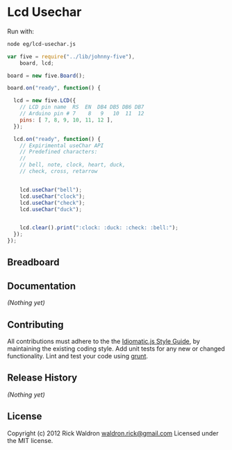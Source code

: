 # Lcd Usechar

Run with:
```bash
node eg/lcd-usechar.js
```


```javascript
var five = require("../lib/johnny-five"),
    board, lcd;

board = new five.Board();

board.on("ready", function() {

  lcd = new five.LCD({
    // LCD pin name  RS  EN  DB4 DB5 DB6 DB7
    // Arduino pin # 7    8   9   10  11  12
    pins: [ 7, 8, 9, 10, 11, 12 ],
  });

  lcd.on("ready", function() {
    // Expirimental useChar API
    // Predefined characters:
    //
    // bell, note, clock, heart, duck,
    // check, cross, retarrow


    lcd.useChar("bell");
    lcd.useChar("clock");
    lcd.useChar("check");
    lcd.useChar("duck");


    lcd.clear().print(":clock: :duck: :check: :bell:");
  });
});

```

## Breadboard




## Documentation

_(Nothing yet)_









## Contributing
All contributions must adhere to the the [Idiomatic.js Style Guide](https://github.com/rwldrn/idiomatic.js),
by maintaining the existing coding style. Add unit tests for any new or changed functionality. Lint and test your code using [grunt](https://github.com/cowboy/grunt).

## Release History
_(Nothing yet)_

## License
Copyright (c) 2012 Rick Waldron <waldron.rick@gmail.com>
Licensed under the MIT license.

